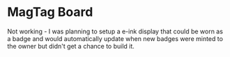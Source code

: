 # MagTag Board

Not working - I was planning to setup a e-ink display that could be worn as a badge and would automatically update when new badges were minted to the owner but didn't get a chance to build it. 